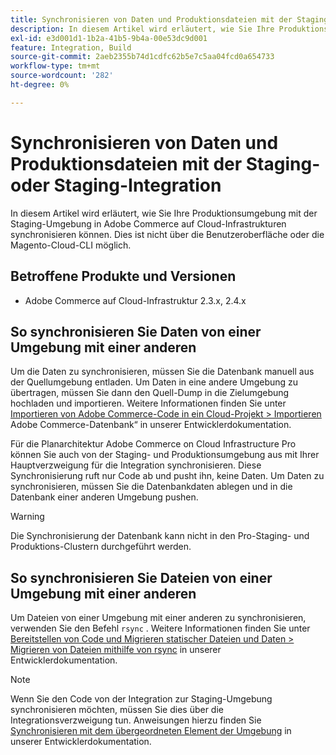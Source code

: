 ```yaml
---
title: Synchronisieren von Daten und Produktionsdateien mit der Staging- oder Staging-Integration
description: In diesem Artikel wird erläutert, wie Sie Ihre Produktionsumgebung mit der Staging-Umgebung in Adobe Commerce auf Cloud-Infrastrukturen synchronisieren. Dies ist nicht möglich.
exl-id: e3d001d1-1b2a-41b5-9b4a-00e53dc9d001
feature: Integration, Build
source-git-commit: 2aeb2355b74d1cdfc62b5e7c5aa04fcd0a654733
workflow-type: tm+mt
source-wordcount: '282'
ht-degree: 0%

---
```


# Synchronisieren von Daten und Produktionsdateien mit der Staging- oder Staging-Integration

In diesem Artikel wird erläutert, wie Sie Ihre Produktionsumgebung mit der Staging-Umgebung in Adobe Commerce auf Cloud-Infrastrukturen synchronisieren können. Dies ist nicht über die Benutzeroberfläche oder die Magento-Cloud-CLI möglich.

## Betroffene Produkte und Versionen

* Adobe Commerce auf Cloud-Infrastruktur 2.3.x, 2.4.x

## So synchronisieren Sie Daten von einer Umgebung mit einer anderen

Um die Daten zu synchronisieren, müssen Sie die Datenbank manuell aus der Quellumgebung entladen. Um Daten in eine andere Umgebung zu übertragen, müssen Sie dann den Quell-Dump in die Zielumgebung hochladen und importieren. Weitere Informationen finden Sie unter [Importieren von Adobe Commerce-Code in ein Cloud-Projekt > Importieren ](https://experienceleague.adobe.com/de/docs/commerce-cloud-service/user-guide/develop/deploy/staging-production) Adobe Commerce-Datenbank“ in unserer Entwicklerdokumentation.

Für die Planarchitektur Adobe Commerce on Cloud Infrastructure Pro können Sie auch von der Staging- und Produktionsumgebung aus mit Ihrer Hauptverzweigung für die Integration synchronisieren. Diese Synchronisierung ruft nur Code ab und pusht ihn, keine Daten. Um Daten zu synchronisieren, müssen Sie die Datenbankdaten ablegen und in die Datenbank einer anderen Umgebung pushen.

>[!WARNING]
>
>Die Synchronisierung der Datenbank kann nicht in den Pro-Staging- und Produktions-Clustern durchgeführt werden.

## So synchronisieren Sie Dateien von einer Umgebung mit einer anderen

Um Dateien von einer Umgebung mit einer anderen zu synchronisieren, verwenden Sie den Befehl `rsync` . Weitere Informationen finden Sie unter [Bereitstellen von Code und Migrieren statischer Dateien und Daten > Migrieren von Dateien mithilfe von rsync](https://experienceleague.adobe.com/de/docs/commerce-cloud-service/user-guide/develop/deploy/staging-production#migrate-files-using-rsync) in unserer Entwicklerdokumentation.

>[!NOTE]
>
>Wenn Sie den Code von der Integration zur Staging-Umgebung synchronisieren möchten, müssen Sie dies über die Integrationsverzweigung tun. Anweisungen hierzu finden Sie [Synchronisieren mit dem übergeordneten Element der Umgebung](/docs/commerce-cloud-service/user-guide/project/console-branches.html#sync-an-environment) in unserer Entwicklerdokumentation.

